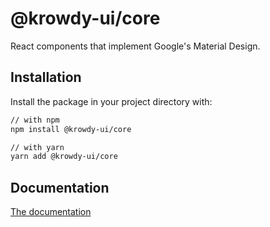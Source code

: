 # @krowdy-ui/core

React components that implement Google's Material Design.

## Installation

Install the package in your project directory with:

```sh
// with npm
npm install @krowdy-ui/core

// with yarn
yarn add @krowdy-ui/core
```

## Documentation

[The documentation](https://material-ui.com/)
